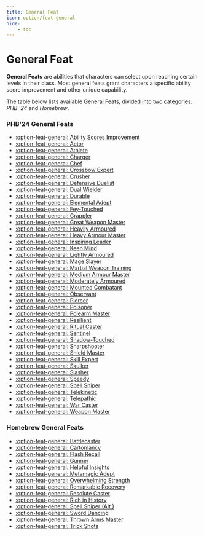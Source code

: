 ```yaml
---
title: General Feat
icon: option/feat-general
hide:
    - toc
---
```


# General Feat

**General Feats** are abilities that characters can select upon reaching certain levels in their class. Most general feats grant characters a specific ability score improvement and other unique capability.

The table below lists available General Feats, divided into two categories: *PHB '24* and *Homebrew*.

### PHB'24 General Feats

<div class="grid cards" markdown>

- [:option-feat-general: Ability Scores Improvement](phb24.md#abl-scores-improvement)
- [:option-feat-general: Actor](phb24.md#actor)
- [:option-feat-general: Athlete](phb24.md#athlete)
- [:option-feat-general: Charger](phb24.md#charger)
- [:option-feat-general: Chef](phb24.md#chef)
- [:option-feat-general: Crossbow Expert](phb24.md#crossbow-expert)
- [:option-feat-general: Crusher](phb24.md#crusher)
- [:option-feat-general: Defensive Duelist](phb24.md#defensive-duelist)
- [:option-feat-general: Dual Wielder](phb24.md#dual-wielder)
- [:option-feat-general: Durable](phb24.md#durable)
- [:option-feat-general: Elemental Adept](phb24.md#elemental-adept)
- [:option-feat-general: Fey-Touched](phb24.md#fey-touched)
- [:option-feat-general: Grappler](phb24.md#grappler)
- [:option-feat-general: Great Weapon Master](phb24.md#great-weapon-master)
- [:option-feat-general: Heavily Armoured](phb24.md#heavily-armoured)
- [:option-feat-general: Heavy Armour Master](phb24.md#heavy-armour-master)
- [:option-feat-general: Inspiring Leader](phb24.md#inspiring-leader)
- [:option-feat-general: Keen Mind](phb24.md#keen-mind)
- [:option-feat-general: Lightly Armoured](phb24.md#lightly-armoured)
- [:option-feat-general: Mage Slayer](phb24.md#mage-slayer)
- [:option-feat-general: Martial Weapon Training](phb24.md#martial-weapon-training)
- [:option-feat-general: Medium Armour Master](phb24.md#medium-armour-master)
- [:option-feat-general: Moderately Armoured](phb24.md#moderately-armoured)
- [:option-feat-general: Mounted Combatant](phb24.md#mounted-combatant)
- [:option-feat-general: Observant](phb24.md#observant)
- [:option-feat-general: Piercer](phb24.md#piercer)
- [:option-feat-general: Poisoner](phb24.md#poisoner)
- [:option-feat-general: Polearm Master](phb24.md#polearm-master)
- [:option-feat-general: Resilient](phb24.md#resilient)
- [:option-feat-general: Ritual Caster](phb24.md#ritual-caster)
- [:option-feat-general: Sentinel](phb24.md#sentinel)
- [:option-feat-general: Shadow-Touched](phb24.md#shadow-touched)
- [:option-feat-general: Sharpshooter](phb24.md#sharpshooter)
- [:option-feat-general: Shield Master](phb24.md#shield-master)
- [:option-feat-general: Skill Expert](phb24.md#skill-expert)
- [:option-feat-general: Skulker](phb24.md#skulker)
- [:option-feat-general: Slasher](phb24.md#slasher)
- [:option-feat-general: Speedy](phb24.md#speedy)
- [:option-feat-general: Spell Sniper](phb24.md#spell-sniper)
- [:option-feat-general: Telekinetic](phb24.md#telekinetic)
- [:option-feat-general: Telepathic](phb24.md#telepathic)
- [:option-feat-general: War Caster](phb24.md#war-caster)
- [:option-feat-general: Weapon Master](phb24.md#weapon-master)

</div>

### Homebrew General Feats

<div class="grid cards" markdown>

- [:option-feat-general: Battlecaster](hb.md#battlecaster)
- [:option-feat-general: Cartomancy](hb.md#cartomancy)
- [:option-feat-general: Flash Recall](hb.md#flash-recall)
- [:option-feat-general: Gunner](hb.md#gunner)
- [:option-feat-general: Helpful Insights](hb.md#helpful-insights)
- [:option-feat-general: Metamagic Adept](hb.md#metamagic-adept)
- [:option-feat-general: Overwhelming Strength](hb.md#overwhelming-strength)
- [:option-feat-general: Remarkable Recovery](hb.md#remarkable-recovery)
- [:option-feat-general: Resolute Caster](hb.md#resolute-caster)
- [:option-feat-general: Rich in History](hb.md#rich-in-history)
- [:option-feat-general: Spell Sniper (Alt.)](hb.md#spell-sniper-alternate)
- [:option-feat-general: Sword Dancing](hb.md#sword-dancing)
- [:option-feat-general: Thrown Arms Master](hb.md#thrown-arms-master)
- [:option-feat-general: Trick Shots](hb.md#trick-shots)

</div>


